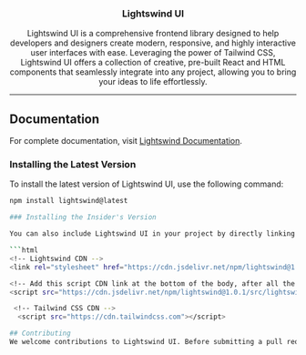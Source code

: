 <h3 align="center">
  Lightswind UI
</h3>

<p align="center">
Lightswind UI is a comprehensive frontend library designed to help developers and designers create modern, responsive, and highly interactive user interfaces with ease. Leveraging the power of Tailwind CSS, Lightswind UI offers a collection of creative, pre-built React and HTML components that seamlessly integrate into any project, allowing you to bring your ideas to life effortlessly.
</p>

---

## Documentation

For complete documentation, visit [Lightswind Documentation](https://lightswind.com/).

### Installing the Latest Version

To install the latest version of Lightswind UI, use the following command:

```bash
npm install lightswind@latest

### Installing the Insider's Version

You can also include Lightswind UI in your project by directly linking to the CDN in your HTML file:

```html
<!-- Lightswind CDN -->
<link rel="stylesheet" href="https://cdn.jsdelivr.net/npm/lightswind@1.0.1/src/lightswind.css">

<!-- Add this script CDN link at the bottom of the body, after all the HTML content, and before any other script tags -->
<script src="https://cdn.jsdelivr.net/npm/lightswind@1.0.1/src/lightswind.min.js"></script>

 <!-- Tailwind CSS CDN -->
  <script src="https://cdn.tailwindcss.com"></script>

## Contributing
We welcome contributions to Lightswind UI. Before submitting a pull request, please review our [contributing guidelines](https://lightswind.com/docs/license) to ensure your submission aligns with our project standards.


